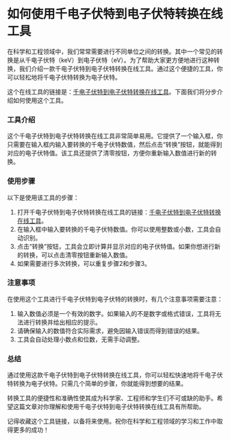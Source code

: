 如何使用千电子伏特到电子伏特转换在线工具
====================

在科学和工程领域中，我们常常需要进行不同单位之间的转换。其中一个常见的转换是从千电子伏特（keV）到电子伏特（eV）。为了帮助大家更方便地进行这种转换，我们介绍一款千电子伏特到电子伏特转换在线工具。通过这个便捷的工具，你可以轻松地将千电子伏特转换为电子伏特。

这个在线工具的链接是：[千电子伏特到电子伏特转换在线工具](https://www.onlinecalculatorsfree.com/zh-cn/convert/kiloelectron-volts-to-electron-volts.html)。下面我们将分步介绍如何使用这个工具。

### 工具介绍

这个千电子伏特到电子伏特转换在线工具非常简单易用。它提供了一个输入框，你只需要在输入框内输入要转换的千电子伏特数值，然后点击“转换”按钮，就能得到对应的电子伏特值。该工具还提供了清零按钮，方便你重新输入数值进行新的转换。

### 使用步骤

以下是使用该工具的步骤：

1. 打开千电子伏特到电子伏特转换在线工具的链接：[千电子伏特到电子伏特转换在线工具](https://www.onlinecalculatorsfree.com/zh-cn/convert/kiloelectron-volts-to-electron-volts.html)。
2. 在输入框中输入要转换的千电子伏特数值。你可以使用整数或小数，工具会自动识别。
3. 点击“转换”按钮，工具会立即计算并显示对应的电子伏特值。如果你想进行新的转换，可以点击清零按钮重新输入数值。
4. 如果需要进行多次转换，可以重复步骤2和步骤3。

### 注意事项

在使用这个工具进行千电子伏特到电子伏特的转换时，有几个注意事项需要注意：

1. 输入数值必须是一个有效的数字。如果输入的不是数字或格式错误，工具将无法进行转换并给出相应的提示。
2. 请确保输入的数值符合实际需求，避免因输入错误而得到错误的结果。
3. 工具会自动处理小数点和位数，无需手动调整。

### 总结

通过使用这款千电子伏特到电子伏特转换在线工具，你可以轻松快速地将千电子伏特转换为电子伏特。只需几个简单的步骤，你就能得到想要的结果。

转换工具的便捷性和准确性使其成为科学家、工程师和学生们不可或缺的助手。希望这篇文章对你理解和使用千电子伏特到电子伏特转换在线工具有所帮助。

记得收藏这个工具链接，以备将来使用。祝你在科学和工程领域的学习和工作中取得更多的成功！